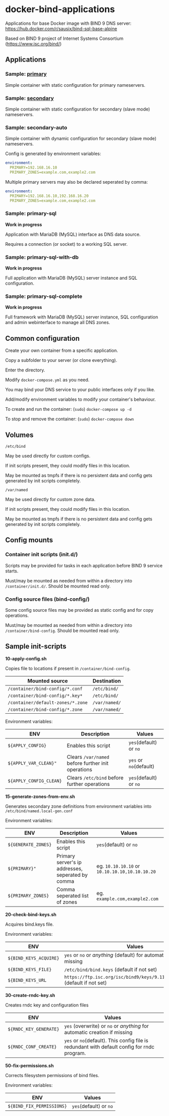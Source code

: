 # docker-bind-applications

Applications for base Docker image with BIND 9 DNS server: https://hub.docker.com/r/sausix/bind-sql-base-alpine

Based on BIND 9 project of Internet Systems Consortium (https://www.isc.org/bind/)

## Applications


### Sample: [primary](primary)
Simple container with static configuration for primary nameservers.


### Sample: [secondary](secondary)
Simple container with static configuration for secondary (slave mode) nameservers.


### Sample: secondary-auto
Simple container with dynamic configuration for secondary (slave mode) nameservers.

Config is generated by environment variables:

```yaml
environment:
  PRIMARY=192.168.16.10
  PRIMARY_ZONES=example.com,example2.com
```


Multiple primary servers may also be declared seperated by comma:

```yaml
environment:
  PRIMARY=192.168.16.10,192.168.16.20
  PRIMARY_ZONES=example.com,example2.com
```


### Sample: primary-sql
**Work in progress**

Application with MariaDB (MySQL) interface as DNS data source.

Requires a connection (or socket) to a working SQL server.


### Sample: primary-sql-with-db
**Work in progress**

Full application with MariaDB (MySQL) server instance and SQL configuration.



### Sample: primary-sql-complete
**Work in progress**

Full framework with MariaDB (MySQL) server instance, SQL configuration and admin webinterface to manage all DNS zones.


## Common configuration
Create your own container from a specific application.

Copy a subfolder to your server (or clone everything).

Enter the directory.

Modify `docker-compose.yml` as you need.

You may bind your DNS service to your public interfaces only if you like.

Add/modify environment variables to modify your container's behaviour.

To create and run the container: (`sudo`) `docker-compose up -d`

To stop and remove the container: (`sudo`) `docker-compose down`


## Volumes
`/etc/bind`

May be used directly for custom configs.

If init scripts present, they could modify files in this location.

May be mounted as tmpfs if there is no persistent data and config gets generated by init scripts completely.

`/var/named`

May be used directly for custom zone data.

If init scripts present, they could modify files in this location.

May be mounted as tmpfs if there is no persistent data and config gets generated by init scripts completely.


## Config mounts
### Container init scripts (init.d/)
Scripts may be provided for tasks in each application before BIND 9 service starts.

Must/may be mounted as needed from within a directory into `/container/init.d/`. Should be mounted read only.


### Config source files (bind-config/)
Some config source files may be provided as static config and for copy operations.

Must/may be mounted as needed from within a directory into `/container/bind-config`. Should be mounted read only.


## Sample init-scripts

**10-apply-config.sh**

Copies file to locations if present in `/container/bind-config`.

| Mounted source | Destination |
|---|---|
| `/container/bind-config/*.conf` | `/etc/bind/` |
| `/container/bind-config/*.key*` | `/etc/bind/` |
| `/container/default-zones/*.zone` | `/var/named/` |
| `/container/bind-config/*.zone` | `/var/named/` |


Environment variables:

| ENV | Description | Values |
|---|---|---|
| `${APPLY_CONFIG}` | Enables this script | `yes`(default) or `no` |
| `${APPLY_VAR_CLEAN}"` | Clears `/var/named` before further init operations | `yes` or `no`(default) |
| `${APPLY_CONFIG_CLEAN}` | Clears `/etc/bind` before further operations | `yes`(default) or `no` |


**15-generate-zones-from-env.sh**

Generates secondary zone definitions from environment variables into `/etc/bind/named.local-gen.conf`

Environment variables:

| ENV | Description | Values |
|---|---|---|
| `${GENERATE_ZONES}` | Enables this script | `yes`(default) or `no` |
| `${PRIMARY}"` | Primary server's ip addresses, seperated by comma | eg. `10.10.10.10` or `10.10.10.10,10.10.10.20` |
| `${PRIMARY_ZONES}` | Comma seperated list of zones | eg. `example.com,example2.com` |


**20-check-bind-keys.sh**

Acquires bind.keys file.

Environment variables:

| ENV | Values |
|---|---|
| `${BIND_KEYS_ACQUIRE}` | `yes` or `no` or *anything* (default) for automatic creation if missing |
| `${BIND_KEYS_FILE}` | `/etc/bind/bind.keys` (default if not set) |
| `${BIND_KEYS_URL` | `https://ftp.isc.org/isc/bind9/keys/9.11/bind.keys.v9_11` (default if not set) |


**30-create-rndc-key.sh**

Creates rndc key and configuration files

| ENV | Values |
|---|---|
| `${RNDC_KEY_GENERATE}` | `yes` (overwrite) or `no` or *anything* for automatic creation if missing |
| `${RNDC_CONF_CREATE}` | `yes` or `no`(default). This config file is redundant with default config for rndc program. |


**50-fix-permissions.sh**

Corrects filesystem permissions of bind files.

Environment variables:

| ENV | Values |
|---|---|
| `${BIND_FIX_PERMISSIONS}` | `yes`(default) or `no`|
